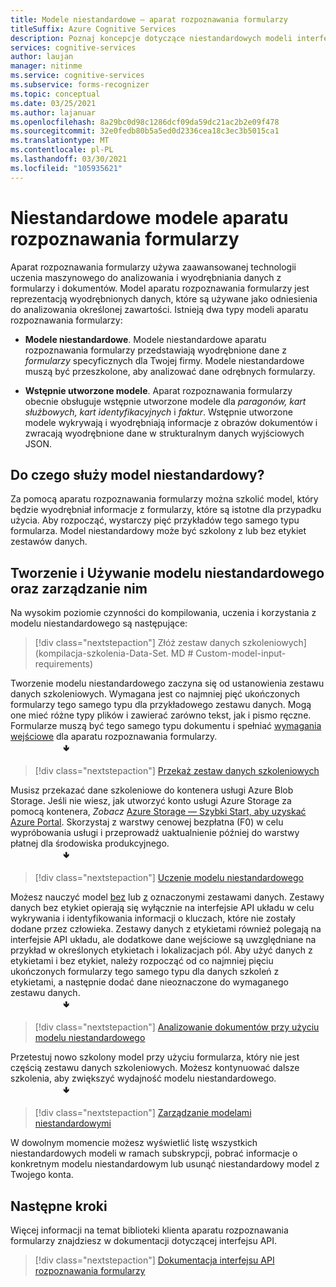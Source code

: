 ```yaml
---
title: Modele niestandardowe — aparat rozpoznawania formularzy
titleSuffix: Azure Cognitive Services
description: Poznaj koncepcje dotyczące niestandardowych modeli interfejsu API rozpoznawania formularzy — użycie i limity.
services: cognitive-services
author: laujan
manager: nitinme
ms.service: cognitive-services
ms.subservice: forms-recognizer
ms.topic: conceptual
ms.date: 03/25/2021
ms.author: lajanuar
ms.openlocfilehash: 8a29bc0d98c1286dcf09da59dc21ac2b2e09f478
ms.sourcegitcommit: 32e0fedb80b5a5ed0d2336cea18c3ec3b5015ca1
ms.translationtype: MT
ms.contentlocale: pl-PL
ms.lasthandoff: 03/30/2021
ms.locfileid: "105935621"
---
```

# <a name="form-recognizer-custom-models"></a>Niestandardowe modele aparatu rozpoznawania formularzy

Aparat rozpoznawania formularzy używa zaawansowanej technologii uczenia maszynowego do analizowania i wyodrębniania danych z formularzy i dokumentów. Model aparatu rozpoznawania formularzy jest reprezentacją wyodrębnionych danych, które są używane jako odniesienia do analizowania określonej zawartości. Istnieją dwa typy modeli aparatu rozpoznawania formularzy:

* **Modele niestandardowe**. Modele niestandardowe aparatu rozpoznawania formularzy przedstawiają wyodrębnione dane z _formularzy_ specyficznych dla Twojej firmy. Modele niestandardowe muszą być przeszkolone, aby analizować dane odrębnych formularzy.

* **Wstępnie utworzone modele**. Aparat rozpoznawania formularzy obecnie obsługuje wstępnie utworzone modele dla _paragonów, kart służbowych, kart identyfikacyjnych_ i _faktur_. Wstępnie utworzone modele wykrywają i wyodrębniają informacje z obrazów dokumentów i zwracają wyodrębnione dane w strukturalnym danych wyjściowych JSON.

## <a name="what-does-a-custom-model-do"></a>Do czego służy model niestandardowy?

Za pomocą aparatu rozpoznawania formularzy można szkolić model, który będzie wyodrębniał informacje z formularzy, które są istotne dla przypadku użycia. Aby rozpocząć, wystarczy pięć przykładów tego samego typu formularza. Model niestandardowy może być szkolony z lub bez etykiet zestawów danych.

## <a name="create-use-and-manage-your-custom-model"></a>Tworzenie i Używanie modelu niestandardowego oraz zarządzanie nim

Na wysokim poziomie czynności do kompilowania, uczenia i korzystania z modelu niestandardowego są następujące:

> [!div class="nextstepaction"]
>Złóż zestaw danych szkoleniowych] (kompilacja-szkolenia-Data-Set. MD # Custom-model-input-requirements)

Tworzenie modelu niestandardowego zaczyna się od ustanowienia zestawu danych szkoleniowych. Wymagana jest co najmniej pięć ukończonych formularzy tego samego typu dla przykładowego zestawu danych. Mogą one mieć różne typy plików i zawierać zarówno tekst, jak i pismo ręczne. Formularze muszą być tego samego typu dokumentu i spełniać [wymagania wejściowe](build-training-data-set.md#custom-model-input-requirements) dla aparatu rozpoznawania formularzy.  
&emsp;&emsp;&emsp;&emsp;&emsp;&emsp;&#129155;

> [!div class="nextstepaction"]
> [Przekaż zestaw danych szkoleniowych](build-training-data-set.md#upload-your-training-data)

Musisz przekazać dane szkoleniowe do kontenera usługi Azure Blob Storage. Jeśli nie wiesz, jak utworzyć konto usługi Azure Storage za pomocą kontenera, *Zobacz* [Azure Storage — Szybki Start, aby uzyskać Azure Portal](../../storage/blobs/storage-quickstart-blobs-portal.md). Skorzystaj z warstwy cenowej bezpłatna (F0) w celu wypróbowania usługi i przeprowadź uaktualnienie później do warstwy płatnej dla środowiska produkcyjnego.  
&emsp;&emsp;&emsp;&emsp;&emsp;&emsp;&#129155;
> [!div class="nextstepaction"]
>[Uczenie modelu niestandardowego](quickstarts/client-library.md#train-a-custom-model)

Możesz nauczyć model [bez](quickstarts/client-library.md#train-a-model-without-labels) lub [z](quickstarts/client-library.md#train-a-model-with-labels) oznaczonymi zestawami danych. Zestawy danych bez etykiet opierają się wyłącznie na interfejsie API układu w celu wykrywania i identyfikowania informacji o kluczach, które nie zostały dodane przez człowieka. Zestawy danych z etykietami również polegają na interfejsie API układu, ale dodatkowe dane wejściowe są uwzględniane na przykład w określonych etykietach i lokalizacjach pól. Aby użyć danych z etykietami i bez etykiet, należy rozpocząć od co najmniej pięciu ukończonych formularzy tego samego typu dla danych szkoleń z etykietami, a następnie dodać dane nieoznaczone do wymaganego zestawu danych.  
&emsp;&emsp;&emsp;&emsp;&emsp;&emsp;&#129155;  

>[!div class="nextstepaction"]
>[Analizowanie dokumentów przy użyciu modelu niestandardowego](quickstarts/client-library.md#analyze-forms-with-a-custom-model)

Przetestuj nowo szkolony model przy użyciu formularza, który nie jest częścią zestawu danych szkoleniowych. Możesz kontynuować dalsze szkolenia, aby zwiększyć wydajność modelu niestandardowego.  
&emsp;&emsp;&emsp;&emsp;&emsp;&emsp;&#129155;

> [!div class="nextstepaction"]
>[Zarządzanie modelami niestandardowymi](quickstarts/client-library.md#manage-custom-models)

W dowolnym momencie możesz wyświetlić listę wszystkich niestandardowych modeli w ramach subskrypcji, pobrać informacje o konkretnym modelu niestandardowym lub usunąć niestandardowy model z Twojego konta.

## <a name="next-steps"></a>Następne kroki

Więcej informacji na temat biblioteki klienta aparatu rozpoznawania formularzy znajdziesz w dokumentacji dotyczącej interfejsu API.

> [!div class="nextstepaction"]
> [Dokumentacja interfejsu API rozpoznawania formularzy](https://westcentralus.dev.cognitive.microsoft.com/docs/services/form-recognizer-api-v2-1-preview-3/operations/AnalyzeWithCustomForm)
>
